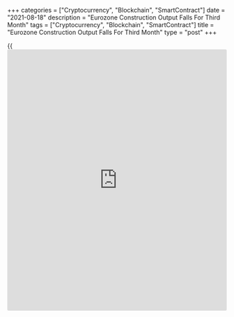 +++
categories = ["Cryptocurrency", "Blockchain", "SmartContract"]
date = "2021-08-18"
description = "Eurozone Construction Output Falls For Third Month"
tags = ["Cryptocurrency", "Blockchain", "SmartContract"]
title = "Eurozone Construction Output Falls For Third Month"
type = "post"
+++

{{<iframe id="large-banner" src="https://www.bounty.group/#slide=24.0" width="100%" height="600" scrolling="no" style="border: 0px solid rgb(216, 221, 230); border-radius: 3px;">}}

Eurozone's construction output declined for the third straight month in
June, data from Eurostat showed on Wednesday.

The construction output fell 1.7 percent month-on-month in June, after a
0.4 percent decrease in May.

Production in building construction decreased 1.9 percent monthly in
June, while output in civil engineering grew 0.2 percent.

On a year-on-year basis, the construction output gained 2.8 percent in
June, after a 12.2 percent growth in the prior month.

In the EU27, the construction output fell 1.2 percent monthly, and
gained 3.5 percent from a year ago.

Among member states, the biggest increase were recorded in Hungary,
Romania and Austria, while the decrease were observed in Spain, Germany
and Belgium.

For comments and feedback [contact](https://www.playgroundfx.com/contact/): editorial@rtt[news](https://www.letsplayfx.com/blog/forex-news-website/).com

[Economic News][1]

 **What parts of the world are seeing the best (and worst) economic
performances lately? Click[here][2] to check out our [Econ Scorecard][2]
and find out! See up-to-the-moment [ranking](https://www.playgroundfx.com/blog/crypto-exchange-ranking/)s for the best and worst
performers in [GDP][3], [unemployment rate][4], [inflation][5] and much
more.**

   1. www.rtt[news](https://www.letsplayfx.com/blog/forex-news-website/).com/Content/EconomicNews.aspx
   2. www.rtt[news](https://www.letsplayfx.com/blog/forex-news-website/).com/economic-scorecard/world-rank/industrial-production/highest-performance.aspx
   3. www.rtt[news](https://www.letsplayfx.com/blog/forex-news-website/).com/economic-scorecard/world-rank/GDP/highest-performance.aspx
   4. www.rtt[news](https://www.letsplayfx.com/blog/forex-news-website/).com/economic-scorecard/world-rank/unemployment-rate/lowest-performance.aspx
   5. www.rtt[news](https://www.letsplayfx.com/blog/forex-news-website/).com/economic-scorecard/world-rank/CPI/highest-performance.aspx